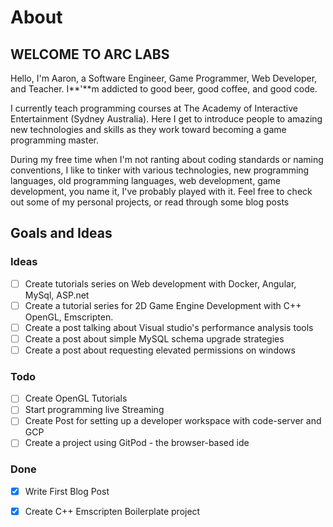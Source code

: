 # About

## **WELCOME TO ARC LABS**

Hello, I'm Aaron, a Software Engineer, Game Programmer, Web Developer, and Teacher. I**'**m addicted to good beer, good coffee, and good code. 

I currently teach programming courses at The Academy of Interactive Entertainment \(Sydney Australia\). Here I get to introduce people to amazing new technologies and skills as they work toward becoming a game programming master.  
  
During my free time when I'm not ranting about coding standards or naming conventions, I like to tinker with various technologies, new programming languages, old programming languages, web development, game development, you name it, I've probably played with it. Feel free to check out some of my personal projects, or read through some blog posts

## Goals and Ideas

### Ideas

* [ ] Create tutorials series on Web development with Docker, Angular, MySql, ASP.net
* [ ] Create a tutorial series for 2D Game Engine Development with C++ OpenGL, Emscripten.
* [ ] Create a post talking about Visual studio's performance analysis tools
* [ ] Create a post about simple MySQL schema upgrade strategies
* [ ] Create a post about requesting elevated permissions on windows

### Todo

* [ ] Create OpenGL Tutorials
* [ ] Start programming live Streaming
* [ ] Create Post for setting up a developer workspace with code-server and GCP
* [ ] Create a project using GitPod - the browser-based ide

### Done

* [x] Write First Blog Post
* [x] Create C++ Emscripten Boilerplate project



